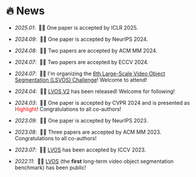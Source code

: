 # 🔥 News
- _2025.01_: &nbsp;🎉🎉 One paper is accepted by ICLR 2025.

- _2024.09_: &nbsp;🎉🎉 One paper is accepted by NeurIPS 2024.

- _2024.08_: &nbsp;🎉🎉 Two papers are accepted by ACM MM 2024.

- _2024.07_: &nbsp;🎉🎉 Two papers are accepted by ECCV 2024.

- _2024.07_: &nbsp;🎉🎉 I'm organizing the [6th Large-Scale Video Object Segmentation (LSVOS) Challenge](https://lsvos.github.io)! Welcome to attend!

- _2024.04_: &nbsp;🎉🎉 [LVOS V2](https://arxiv.org/abs/2404.19326) has been released! Welcome for following!

- _2024.03_: &nbsp;🎉🎉 One paper is accepted by CVPR 2024 and is presented as <span style="color:red">Highlight</span>! Congratulations to all co-authors!

- _2023.09_: &nbsp;🎉🎉 One paper is accepted by NeurIPS 2023.

- _2023.08_: &nbsp;🎉🎉 Three papers are accepted by ACM MM 2023. Congratulations to all co-authors!

- _2023.07_: &nbsp;🎉🎉 [LVOS](https://arxiv.org/abs/2211.10181) has been accepted by ICCV 2023.

- _2022.11_: &nbsp;🎉🎉 [LVOS](https://arxiv.org/abs/2211.10181) (the **first** long-term video object segmentation benchmark) has been public!
